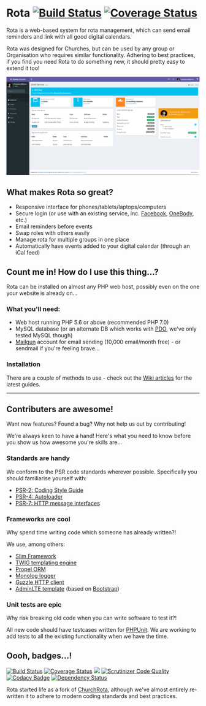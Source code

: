 # Rota [![Build Status](https://travis-ci.org/TechWilk/rota.svg?branch=master)](https://travis-ci.org/TechWilk/rota) [![Coverage Status](https://coveralls.io/repos/github/TechWilk/rota/badge.svg?branch=master)](https://coveralls.io/github/TechWilk/rota?branch=master)

Rota is a web-based system for rota management, which can send email reminders and link with all good digital calendars.

Rota was designed for Churches, but can be used by any group or Organisation who requires similar functionality. Adhering to best practices, if you find you need Rota to do something new, it should pretty easy to extend it too!

![Screengrab](screengrab.png)

## What makes Rota so great?

- Responsive interface for phones/tablets/laptops/computers
- Secure login (or use with an existing service, inc. [Facebook](https://developers.facebook.com/docs/facebook-login), [OneBody](https://church.io/onebody), etc.)
- Email reminders before events
- Swap roles with others easily
- Manage rota for multiple groups in one place
- Automatically have events added to your digital calendar (through an iCal feed)

## Count me in! How do I use this thing...?

Rota can be installed on almost any PHP web host, possibly even on the one your website is already on...

### What you'll need:

- Web host running PHP 5.6 or above (recommended PHP 7.0)
- MySQL database (or an alternate DB which works with [PDO](http://php.net/manual/en/pdo.drivers.php), we've only tested MySQL though)
- [Mailgun](https://www.mailgun.com/) account for email sending (10,000 email/month free) - or sendmail if you're feeling brave...

### Installation

There are a couple of methods to use - check out the [Wiki articles](https://github.com/TechWilk/rota/wiki) for the latest guides.

***

## Contributers are awesome!

Want new features? Found a bug? Why not help us out by contributing!

We're always keen to have a hand! Here's what you need to know before you show us how awesome you're skills are...

### Standards are handy

We conform to the PSR code standards wherever possible. Specifically you should familiarise yourself with:

  - [PSR-2: Coding Style Guide](http://www.php-fig.org/psr/psr-2/)
  - [PSR-4: Autoloader](http://www.php-fig.org/psr/psr-4/)
  - [PSR-7: HTTP message interfaces](http://www.php-fig.org/psr/psr-7/)

### Frameworks are cool

Why spend time writing code which someone has already written?!

We use, among others:

- [Slim Framework](https://www.slimframework.com)
- [TWIG templating engine](https://twig.symfony.com/)
- [Propel ORM](http://propelorm.org)
- [Monolog logger](https://github.com/Seldaek/monolog)
- [Guzzle HTTP client](https://github.com/guzzle/guzzle)
- [AdminLTE template](https://adminlte.io/) (based on [Bootstrap](http://getbootstrap.com/))

### Unit tests are epic

Why risk breaking old code when you can write software to test it?!

All new code should have testcases written for [PHPUnit](https://phpunit.de/). We are working to add tests to all the existing functionality when we have the time.

## Oooh, badges...!

[![Build Status](https://travis-ci.org/TechWilk/rota.svg?branch=master)](https://travis-ci.org/TechWilk/rota)
[![Coverage Status](https://coveralls.io/repos/github/TechWilk/rota/badge.svg?branch=master)](https://coveralls.io/github/TechWilk/rota?branch=master)
[![](https://styleci.io/repos/7548986/shield)](https://styleci.io/repos/7548986)
[![Scrutinizer Code Quality](https://scrutinizer-ci.com/g/TechWilk/rota/badges/quality-score.png?b=master)](https://scrutinizer-ci.com/g/TechWilk/rota/?branch=master)
[![Codacy Badge](https://api.codacy.com/project/badge/Grade/c825786f03f34236b0246ee81c53eb6b)](https://www.codacy.com/app/TechWilk/rota?utm_source=github.com&amp;utm_medium=referral&amp;utm_content=TechWilk/rota&amp;utm_campaign=Badge_Grade)
[![Dependency Status](https://www.versioneye.com/user/projects/5991fff80fb24f159f260455/badge.svg?style=flat-square)](https://www.versioneye.com/user/projects/5991fff80fb24f159f260455)

Rota started life as a fork of [ChurchRota](https://sourceforge.net/projects/churchrota/), although we've almost entirely re-written it to adhere to modern coding standards and best practices.